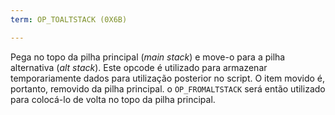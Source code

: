 ```yaml
---
term: OP_TOALTSTACK (0X6B)

---
```

Pega no topo da pilha principal (*main stack*) e move-o para a pilha alternativa (*alt stack*). Este opcode é utilizado para armazenar temporariamente dados para utilização posterior no script. O item movido é, portanto, removido da pilha principal. o `OP_FROMALTSTACK` será então utilizado para colocá-lo de volta no topo da pilha principal.